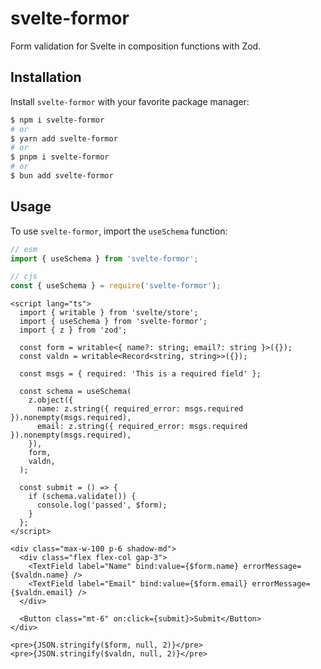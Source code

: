 # svelte-formor

Form validation for Svelte in composition functions with Zod.

## Installation

Install `svelte-formor` with your favorite package manager:

```sh
$ npm i svelte-formor
# or
$ yarn add svelte-formor
# or
$ pnpm i svelte-formor
# or
$ bun add svelte-formor
```

## Usage

To use `svelte-formor`, import the `useSchema` function:

```ts
// esm
import { useSchema } from 'svelte-formor';

// cjs
const { useSchema } = require('svelte-formor');
```

```svelte
<script lang="ts">
  import { writable } from 'svelte/store';
  import { useSchema } from 'svelte-formor';
  import { z } from 'zod';

  const form = writable<{ name?: string; email?: string }>({});
  const valdn = writable<Record<string, string>>({});

  const msgs = { required: 'This is a required field' };

  const schema = useSchema(
    z.object({
      name: z.string({ required_error: msgs.required }).nonempty(msgs.required),
      email: z.string({ required_error: msgs.required }).nonempty(msgs.required),
    }),
    form,
    valdn,
  );

  const submit = () => {
    if (schema.validate()) {
      console.log('passed', $form);
    }
  };
</script>

<div class="max-w-100 p-6 shadow-md">
  <div class="flex flex-col gap-3">
    <TextField label="Name" bind:value={$form.name} errorMessage={$valdn.name} />
    <TextField label="Email" bind:value={$form.email} errorMessage={$valdn.email} />
  </div>

  <Button class="mt-6" on:click={submit}>Submit</Button>
</div>

<pre>{JSON.stringify($form, null, 2)}</pre>
<pre>{JSON.stringify($valdn, null, 2)}</pre>
```
